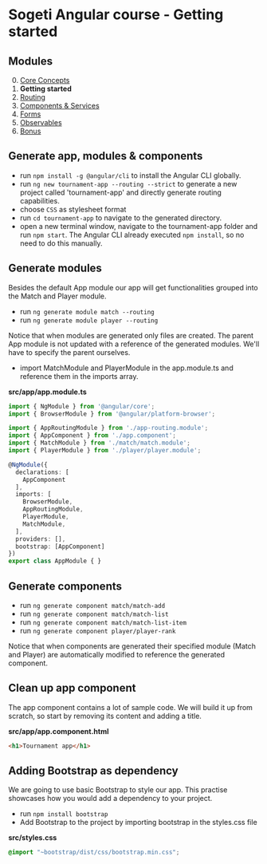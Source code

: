 # Sogeti Angular course - Getting started
## Modules
0. [Core Concepts](https://github.com/sogeti-omnichannel/angular-fundamentals)
1. **Getting started**
1. [Routing](https://github.com/sogeti-omnichannel/angular-fundamentals/tree/2-routing)
1. [Components & Services](https://github.com/sogeti-omnichannel/angular-fundamentals/tree/3-components-and-services)
1. [Forms](https://github.com/sogeti-omnichannel/angular-fundamentals/tree/4-forms)
1. [Observables](https://github.com/sogeti-omnichannel/angular-fundamentals/tree/5-observables)
1. [Bonus](https://github.com/sogeti-omnichannel/angular-fundamentals/tree/6-bonus)
## Generate app, modules & components
- run `npm install -g @angular/cli` to install the Angular CLI globally.
- run `ng new tournament-app --routing --strict` to generate a new project called 'tournament-app' and directly generate routing capabilities.
- choose `CSS` as stylesheet format
- run `cd tournament-app` to navigate to the generated directory.
- open a new terminal window, navigate to the tournament-app folder and run `npm start`. The Angular CLI already executed `npm install`, so no need to do this manually.

## Generate modules
Besides the default App module our app will get functionalities grouped into the Match and Player module.
- run `ng generate module match --routing`
- run `ng generate module player --routing`

Notice that when modules are generated only files are created. The parent App module is not updated with a reference of the generated modules. We'll have to specify the parent ourselves.
- import MatchModule and PlayerModule in the app.module.ts and reference them in the imports array.

**src/app/app.module.ts**
```typescript
import { NgModule } from '@angular/core';
import { BrowserModule } from '@angular/platform-browser';

import { AppRoutingModule } from './app-routing.module';
import { AppComponent } from './app.component';
import { MatchModule } from './match/match.module';
import { PlayerModule } from './player/player.module';

@NgModule({
  declarations: [
    AppComponent
  ],
  imports: [
    BrowserModule,
    AppRoutingModule,
    PlayerModule,
    MatchModule,
  ],
  providers: [],
  bootstrap: [AppComponent]
})
export class AppModule { }
```

## Generate components
- run `ng generate component match/match-add`
- run `ng generate component match/match-list`
- run `ng generate component match/match-list-item`
- run `ng generate component player/player-rank`

Notice that when components are generated their specified module (Match and Player) are automatically modified to reference the generated component. 

## Clean up app component
The app component contains a lot of sample code. We will build it up from scratch, so start by removing its content and adding a title.

**src/app/app.component.html**
```html
<h1>Tournament app</h1>
```

## Adding Bootstrap as dependency
We are going to use basic Bootstrap to style our app. This practise showcases how you would add a dependency to your project.
- run `npm install bootstrap`
- Add Bootstrap to the project by importing bootstrap in the styles.css file

**src/styles.css**
```css
@import "~bootstrap/dist/css/bootstrap.min.css";
```
